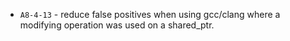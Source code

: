  - `A8-4-13` - reduce false positives when using gcc/clang where a modifying operation was used on a shared_ptr.